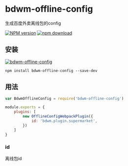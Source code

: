# bdwm-offline-config
生成百度外卖离线包的config

[![NPM version][npm-image]][npm-url]
[![npm download][download-image]][download-url]

[npm-image]: http://img.shields.io/npm/v/bdwm-offline-config.svg?style=flat-square
[npm-url]: http://npmjs.org/package/bdwm-offline-config
[download-image]: https://img.shields.io/npm/dm/bdwm-offline-config.svg?style=flat-square
[download-url]: https://npmjs.org/package/bdwm-offline-config


## 安装

[![bdwm-offline-config](https://nodei.co/npm/bdwm-offline-config.png)](https://npmjs.org/package/bdwm-offline-config)

`npm install bdwm-offline-config --save-dev`

## 用法

```javascript
var BdwmOfflineConfig = require('bdwm-offline-config')

module.exports = {
    plugins: [
        new OfflineConfigWebpackPlugin({
            id: 'bdwm.plugin.supermarket',
        })
    ]
}
```

### id
离线包id